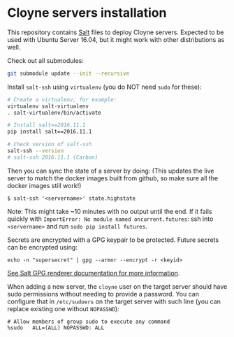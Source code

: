 # Cloyne servers installation

This repository contains [Salt](http://docs.saltstack.com/en/latest/) files to deploy Cloyne servers.
Expected to be used with Ubuntu Server 16.04, but it might work with other distributions as well.

Check out all submodules:
```bash
git submodule update --init --recursive
```

Install `salt-ssh` using `virtualenv` (you do NOT need `sudo` for these):
```bash
# Create a virtualenv, for example:
virtualenv salt-virtualenv
. salt-virtualenv/bin/activate

# Install salt==2016.11.1
pip install salt==2016.11.1

# Check version of salt-ssh
salt-ssh --version
# salt-ssh 2016.11.1 (Carbon)
```

Then you can sync the state of a server by doing:
(This updates the live server to match the docker images built from github, so
make sure all the docker images still work!)

```
$ salt-ssh '<servername>' state.highstate
```
Note: This might take ~10 minutes with no output until the end.
If it fails quickly with `ImportError: No module named oncurrent.futures`: ssh
into `<servername>` and run `sudo pip install futures`.

Secrets are encrypted with a GPG keypair to be protected. Future secrets can be encrypted using:

```
echo -n "supersecret" | gpg --armor --encrypt -r <keyid>
```

[See Salt GPG renderer documentation for more information](https://docs.saltstack.com/en/latest/ref/renderers/all/salt.renderers.gpg.html).

When adding a new server, the `cloyne` user on the target server should have sudo permissions without needing to provide a password.
You can configure that in `/etc/sudoers` on the target server with such line (you can replace existing
one without `NOPASSWD`):

```
# Allow members of group sudo to execute any command
%sudo   ALL=(ALL) NOPASSWD: ALL
```
